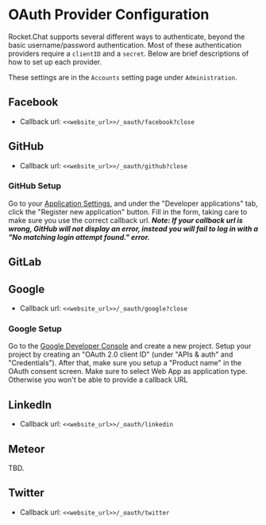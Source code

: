 # OAuth Provider Configuration

Rocket.Chat supports several different ways to authenticate, beyond the basic username/password authentication. Most of these authentication providers require a `clientID` and a `secret`. Below are brief descriptions of how to set up each provider.

These settings are in the `Accounts` setting page under `Administration`.

## Facebook

- Callback url: `<<website_url>>/_oauth/facebook?close`

## GitHub

- Callback url: `<<website_url>>/_oauth/github?close`

### GitHub Setup

Go to your [Application Settings](https://github.com/settings/applications), and under the "Developer applications" tab, click the "Register new application" button. Fill in the form, taking care to make sure you use the correct callback url. _**Note: If your callback url is wrong, GitHub will not display an error, instead you will fail to log in with a "No matching login attempt found." error.**_

## GitLab

## Google

- Callback url: `<<website_url>>/_oauth/google?close`

### Google Setup

Go to the [Google Developer Console](https://console.developers.google.com) and create a new project. Setup your project by creating an "OAuth 2.0 client ID" (under "APIs & auth" and "Credentials"). After that, make sure you setup a "Product name" in the OAuth consent screen. Make sure to select Web App as application type. Otherwise you won't be able to provide a callback URL

## LinkedIn

- Callback url: `<<website_url>>/_oauth/linkedin`

## Meteor

TBD.

## Twitter

- Callback url: `<<website_url>>/_oauth/twitter`
